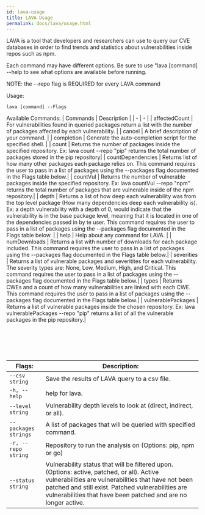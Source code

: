 ```yaml
---
id: lava-usage
title: LAVA Usage
permalink: docs/lava/usage.html
---
```


LAVA is a tool that developers and researchers can use to query our CVE databases in order to find trends and 
statistics about vulnerabilities inside repos such as npm.

Each command may have different options. Be sure to use "lava [command] --help to see what options are available before running.

NOTE: the --repo flag is REQUIRED for every LAVA command

Usage:

    lava [command] --Flags

Available Commands:
 | Commands | Description |
 | - | - | 
 | affectedCount | For vulnerabilities found in queried packages return a list with the number of packages affected by each vulnerability. | 
| cancel | A brief description of your command. | 
| completion | Generate the auto-completion script for the specified shell. |
| count  |     Returns the number of packages inside the specified repository. Ex: lava count --repo "pip" returns the total number of packages stored in the pip repository|
| countDependencies  | Returns list of how many other packages each package relies on. This command requires the user to pass in a list of packages using the --packages flag documented in the Flags table below.|
| countVul   |  Returns the number of vulnerable packages inside the specified repository. Ex: lava countVul --repo "npm" returns the total number of packages that are vulnerable inside of the npm repository.|
| depth   |   Returns a list of how deep each vulnerability was from the top level package (How many dependencies deep each vulnerability is). Ex: a depth vulnerability with a depth of 0, would indicate that the vulnerability is in the base package level, meaning that it is located in one of the dependencies passed in by te user. This command requires the user to pass in a list of packages using the --packages flag documented in the Flags table below. |
| help | Help about any command for LAVA.  |
| numDownloads | Returns a list with number of downloads for each package included. This command requires the user to pass in a list of packages using the --packages flag documented in the Flags table below.|
| severities | Returns a list of vulnerable packages and severitites for each vulnerability. The severity types are: None, Low, Medium, High, and Critical. This command requires the user to pass in a list of packages using the --packages flag documented in the Flags table below.|
| types | Returns CWEs and a count of how many vulnerabilities are linked with each CWE. This command requires the user to pass in a list of packages using the --packages flag documented in the Flags table below.|
| vulnerablePackages | Returns a list of vulnerable packages inside the chosen repository. Ex: lava vulnerablePackages --repo "pip" returns a list of all the vulnerable packages in the pip repository.|

<br><br><br><br>


| Flags: | Description: |
| -    |    - |
| `--csv string`  |   Save the results of LAVA query to a csv file. |
| `-h, --help` |               help for lava.     |
| `--level string`     |    Vulnerability depth levels to look at (direct, indirect, or all). |
| `--packages strings`   |  A list of packages that will be queried with specified command. |
| `-r, --repo string`       |   Repository to run the analysis on (Options: pip, npm or go)|
| `--status string`   |     Vulnerability status that will be filtered upon. (Options: active, patched, or all). Active vulnerabilities are vulnerabilities that have not been patched and still exist. Patched vulnerabilities are vulnerabilities that have been patched and are no longer active.  |

